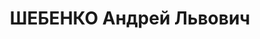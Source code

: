 ---
title: ШЕБЕНКО Андрей Львович
description: "1893, сл. Забрудська Бєлиницького р-ну Могильовської обл., Білорусь,\
  \ білорус, освіта н/вища, прож.: м. Алчевськ, начальник транспортного цеху заводу\
  \ ім. Ворошилова \n  Військовою колегією Верховного суду СРСР 3 грудня 1937 р. засуджений\
  \ до розстрілу. \n  Реабілітований у 1958 р."
---